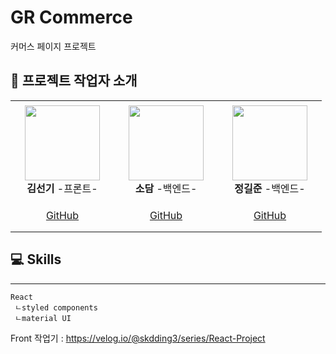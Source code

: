 # GR Commerce

커머스 페이지 프로젝트

## 👋 프로젝트 작업자 소개

<table>
    <tr height="160px">
        <td align="center" width="150px">
            <a href="https://github.com/skdding3"><img height="120px" width="120px" src="https://avatars.githubusercontent.com/u/83565313?v=4"/></a>
            <br />
            <strong>김선기</strong> -프론트-
        </td>
            <td align="center" width="150px">
            <a href="https://github.com/DamiSoh"><img height="120px" width="120px" src="https://avatars.githubusercontent.com/u/83524438?v=4"/></a>
            <br />
            <strong>소담</strong> -백엔드-
        </td>
        </td>
            <td align="center" width="150px">
            <a href="https://github.com/Gilbert9172"><img height="120px" width="120px" src="https://avatars.githubusercontent.com/u/83274792?v=4"/></a>
            <br />
            <strong>정길준</strong> -백엔드-
        </td>
    </tr>
    <tr height="50px">
        <td align="center">
            <a href="https://github.com/skdding3"> GitHub</a>
            <br />
        </td>
        <td align="center">
            <a href="https://github.com/DamiSoh"> GitHub</a>
            <br />
        </td>
        <td align="center">
            <a href="https://github.com/Gilbert9172"> GitHub</a>
            <br />
        </td>
    </tr>
</table>

## 💻 Skills

---

```
React
 ㄴstyled components
 ㄴmaterial UI
```

Front 작업기 : https://velog.io/@skdding3/series/React-Project
